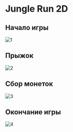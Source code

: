 # Jungle Run 2D

## Начало игры
![1](https://github.com/Ranex2016/Jungle-Run-2D/assets/18156357/e8ed40bf-6421-4425-b8f9-48e12fc3b2b1)
## Прыжок
![2](https://github.com/Ranex2016/Jungle-Run-2D/assets/18156357/c653ce4e-f1ae-451c-a815-7a698eb31187)
## Сбор монеток
![3](https://github.com/Ranex2016/Jungle-Run-2D/assets/18156357/d5327f2f-1f78-4545-a045-6280ba9c9e46)
## Окончание игры
![4](https://github.com/Ranex2016/Jungle-Run-2D/assets/18156357/34135ebc-31f8-47f0-a094-bc787eab1415)

